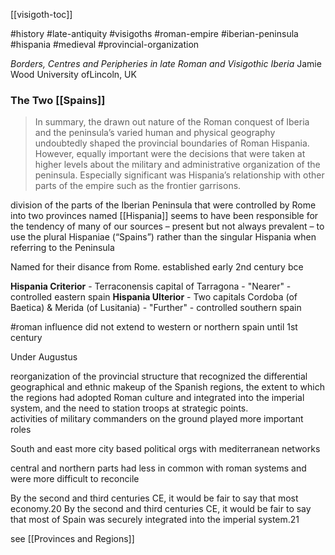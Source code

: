 [[visigoth-toc]]

#history #late-antiquity #visigoths #roman-empire #iberian-peninsula #hispania #medieval #provincial-organization   

*Borders, Centres and Peripheries in late Roman and Visigothic Iberia*
Jamie Wood University ofLincoln, UK  

### The Two [[Spains]]

> In summary, the drawn out nature of the Roman conquest of Iberia and the
peninsula’s varied human and physical geography undoubtedly shaped the
provincial boundaries of Roman Hispania. However, equally important were the
decisions that were taken at higher levels about the military and administrative
organization of the peninsula. Especially significant was Hispania’s relationship
with other parts of the empire such as the frontier garrisons.

division of the parts of the Iberian Peninsula that were controlled by Rome into two provinces named [[Hispania]] seems to have been responsible for the tendency of many of our sources – present but not always prevalent – to use the plural Hispaniae (“Spains”) rather than the singular Hispania when referring to the Peninsula

Named for their disance from Rome. established early 2nd century bce

**Hispania Criterior**  - Terraconensis capital of Tarragona - "Nearer" - controlled eastern spain 
**Hispania Ulterior**  - Two capitals Cordoba (of Baetica) & Merida (of Lusitania) - "Further"  - controlled southern spain  

#roman influence did not extend to western or northern spain until 1st century

Under Augustus  

reorganization of the provincial structure that recognized the differential geographical and ethnic makeup of the Spanish regions, the extent to which the regions had adopted Roman culture and integrated into the imperial system, and the need to station troops at strategic points.  
activities of military commanders on the ground played more important roles

South and east more city based political orgs with mediterranean networks

central and northern parts had less in common with roman systems and were more difficult to reconcile


By the second and third centuries CE, it would be fair to say that most
economy.20 By the second and third centuries CE, it would be fair to say that most of Spain was securely integrated into the imperial system.21


see [[Provinces and Regions]]